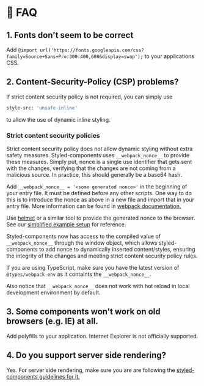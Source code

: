 # 🔮 FAQ

## 1. Fonts don't seem to be correct

Add `@import url('https://fonts.googleapis.com/css?family=Source+Sans+Pro:300:400,600&display=swap');` to your applications CSS.

## 2. Content-Security-Policy (CSP) problems?

If strict content security policy is not required, you can simply use

```bash
style-src: 'unsafe-inline'
```

to allow the use of dynamic inline styling.

### Strict content security policies

Strict content security policy does not allow dynamic styling without extra safety measures. Styled-components uses `__webpack_nonce__` to provide these measures. Simply put, nonce is a single use identifier that gets sent with the changes, verifying that the changes are not coming from a malicious source. In practice, this should generally be a base64 hash.

Add `__webpack_nonce__ = '<some generated nonce>'` in the beginning of your entry file. It must be defined before any other scripts. One way to do this is to introduce the nonce as above in a new file and import that in your entry file. More information can be found in [webpack documentation.](https://webpack.js.org/guides/csp/)

Use [helmet](https://helmetjs.github.io/docs/csp/) or a similar tool to provide the generated nonce to the browser. See our [simplified example setup](https://github.com/ketsappi/strict-csp-expressed-with-suomifi-ui-components) for reference.

Styled-components now has access to the compiled value of `__webpack_nonce__` through the window object, which allows styled-components to add nonce to dynamically inserted content/styles, ensuring the integrity of the changes and meeting strict content security policy rules.

If you are using TypeScript, make sure you have the latest version of `@types/webpack-env` as it containts the `__webpack_nonce__`.

Also notice that `__webpack_nonce__` does not work with hot reload in local development environment by default.

## 3. Some components won't work on old browsers (e.g. IE) at all.

Add polyfills to your application. Internet Explorer is not officially supported.

## 4. Do you support server side rendering?

Yes. For server side rendering, make sure you are are following the [styled-components guidelines for it.](https://styled-components.com/docs/advanced#server-side-rendering)
